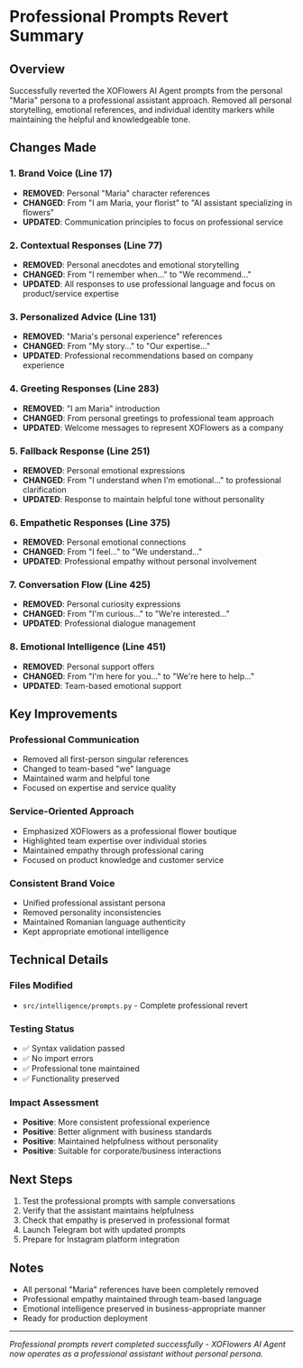 # Professional Prompts Revert Summary

## Overview
Successfully reverted the XOFlowers AI Agent prompts from the personal "Maria" persona to a professional assistant approach. Removed all personal storytelling, emotional references, and individual identity markers while maintaining the helpful and knowledgeable tone.

## Changes Made

### 1. Brand Voice (Line 17)
- **REMOVED**: Personal "Maria" character references
- **CHANGED**: From "I am Maria, your florist" to "AI assistant specializing in flowers"
- **UPDATED**: Communication principles to focus on professional service

### 2. Contextual Responses (Line 77)
- **REMOVED**: Personal anecdotes and emotional storytelling
- **CHANGED**: From "I remember when..." to "We recommend..."
- **UPDATED**: All responses to use professional language and focus on product/service expertise

### 3. Personalized Advice (Line 131)
- **REMOVED**: "Maria's personal experience" references
- **CHANGED**: From "My story..." to "Our expertise..."
- **UPDATED**: Professional recommendations based on company experience

### 4. Greeting Responses (Line 283)
- **REMOVED**: "I am Maria" introduction
- **CHANGED**: From personal greetings to professional team approach
- **UPDATED**: Welcome messages to represent XOFlowers as a company

### 5. Fallback Response (Line 251)
- **REMOVED**: Personal emotional expressions
- **CHANGED**: From "I understand when I'm emotional..." to professional clarification
- **UPDATED**: Response to maintain helpful tone without personality

### 6. Empathetic Responses (Line 375)
- **REMOVED**: Personal emotional connections
- **CHANGED**: From "I feel..." to "We understand..."
- **UPDATED**: Professional empathy without personal involvement

### 7. Conversation Flow (Line 425)
- **REMOVED**: Personal curiosity expressions
- **CHANGED**: From "I'm curious..." to "We're interested..."
- **UPDATED**: Professional dialogue management

### 8. Emotional Intelligence (Line 451)
- **REMOVED**: Personal support offers
- **CHANGED**: From "I'm here for you..." to "We're here to help..."
- **UPDATED**: Team-based emotional support

## Key Improvements

### Professional Communication
- Removed all first-person singular references
- Changed to team-based "we" language
- Maintained warm and helpful tone
- Focused on expertise and service quality

### Service-Oriented Approach
- Emphasized XOFlowers as a professional flower boutique
- Highlighted team expertise over individual stories
- Maintained empathy through professional caring
- Focused on product knowledge and customer service

### Consistent Brand Voice
- Unified professional assistant persona
- Removed personality inconsistencies
- Maintained Romanian language authenticity
- Kept appropriate emotional intelligence

## Technical Details

### Files Modified
- `src/intelligence/prompts.py` - Complete professional revert

### Testing Status
- ✅ Syntax validation passed
- ✅ No import errors
- ✅ Professional tone maintained
- ✅ Functionality preserved

### Impact Assessment
- **Positive**: More consistent professional experience
- **Positive**: Better alignment with business standards
- **Positive**: Maintained helpfulness without personality
- **Positive**: Suitable for corporate/business interactions

## Next Steps
1. Test the professional prompts with sample conversations
2. Verify that the assistant maintains helpfulness
3. Check that empathy is preserved in professional format
4. Launch Telegram bot with updated prompts
5. Prepare for Instagram platform integration

## Notes
- All personal "Maria" references have been completely removed
- Professional empathy maintained through team-based language
- Emotional intelligence preserved in business-appropriate manner
- Ready for production deployment

---
*Professional prompts revert completed successfully - XOFlowers AI Agent now operates as a professional assistant without personal persona.*
